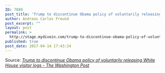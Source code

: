 ```yaml
---
ID: 7080
post_title: 'Trump to discontinue Obama policy of voluntarily releasing White House visitor logs &#8211; The Washington Post'
author: Andreas Carlos Freund
post_excerpt: ""
layout: post
permalink: >
  http://stage.mydivein.com/trump-to-discontinue-obama-policy-of-voluntarily-releasing-white-house-visitor-logs-the-washington-post/
published: true
post_date: 2017-04-14 17:43:24
---
```

Source: <em><a href="https://www.washingtonpost.com/news/post-politics/wp/2017/04/14/trump-to-discontinue-obama-policy-of-voluntarily-releasing-white-house-visitor-logs/?hpid=hp_hp-top-table-main_pp-visitorlogs-108pm%3Ahomepage%2Fstory&amp;utm_term=.73f9b9d73d02">Trump to discontinue Obama policy of voluntarily releasing White House visitor logs - The Washington Post</a></em>